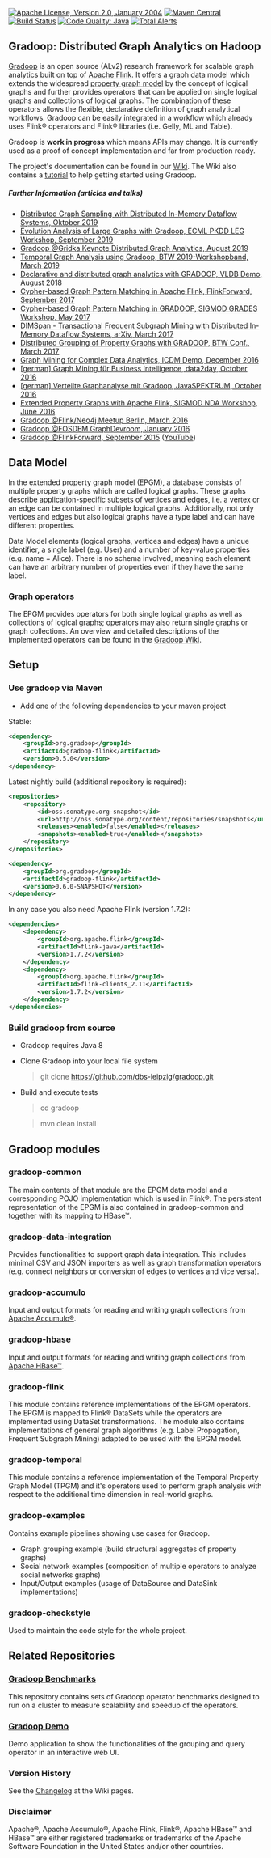 [![Apache License, Version 2.0, January 2004](https://img.shields.io/github/license/apache/maven.svg?label=License)](https://www.apache.org/licenses/LICENSE-2.0)
[![Maven Central](https://img.shields.io/badge/Maven_Central-0.5.0-blue.svg?label=Maven%20Central)](http://search.maven.org/#search%7Cga%7C1%7Cgradoop)
[![Build Status](https://travis-ci.org/dbs-leipzig/gradoop.svg?branch=master)](https://travis-ci.org/dbs-leipzig/gradoop)
[![Code Quality: Java](https://img.shields.io/lgtm/grade/java/g/dbs-leipzig/gradoop.svg?logo=lgtm&logoWidth=18)](https://lgtm.com/projects/g/dbs-leipzig/gradoop/context:java)
[![Total Alerts](https://img.shields.io/lgtm/alerts/g/dbs-leipzig/gradoop.svg?logo=lgtm&logoWidth=18)](https://lgtm.com/projects/g/dbs-leipzig/gradoop/alerts)

## Gradoop: Distributed Graph Analytics on Hadoop

[Gradoop](http://www.gradoop.com) is an open source (ALv2) research framework for scalable 
graph analytics built on top of [Apache Flink](http://flink.apache.org/). It offers a graph data model which 
extends the widespread [property graph model](https://github.com/tinkerpop/blueprints/wiki/Property-Graph-Model) 
by the concept of logical graphs and further provides operators that can be applied 
on single logical graphs and collections of logical graphs. The combination of these 
operators allows the flexible, declarative definition of graph analytical workflows.
Gradoop can be easily integrated in a workflow which already uses Flink&reg; operators
and Flink&reg; libraries (i.e. Gelly, ML and Table).

Gradoop is **work in progress** which means APIs may change. It is currently used
as a proof of concept implementation and far from production ready.

The project's documentation can be found in our [Wiki](https://github.com/dbs-leipzig/gradoop/wiki). 
The Wiki also contains a [tutorial](https://github.com/dbs-leipzig/gradoop/wiki/Getting-started) to 
help getting started using Gradoop.

##### Further Information (articles and talks)

* [Distributed Graph Sampling with Distributed In-Memory Dataflow Systems, Oktober 2019](https://arxiv.org/pdf/1910.04493.pdf)
* [Evolution Analysis of Large Graphs with Gradoop, ECML PKDD LEG Workshop, September 2019](https://dbs.uni-leipzig.de/file/LEGECML-PKDD_2019_paper_9.pdf)
* [Gradoop @Gridka Keynote Distributed Graph Analytics, August 2019](https://indico.scc.kit.edu/event/460/contributions/5772/attachments/2873/4171/gradoop_gridka19.pdf)
* [Temporal Graph Analysis using Gradoop, BTW 2019-Workshopband, March 2019](https://dl.gi.de/bitstream/handle/20.500.12116/21797/C2-1.pdf)
* [Declarative and distributed graph analytics with GRADOOP, VLDB Demo, August 2018](http://www.vldb.org/pvldb/vol11/p2006-junghanns.pdf)
* [Cypher-based Graph Pattern Matching in Apache Flink, FlinkForward, September 2017](https://youtu.be/dZ8_v_P1j98)
* [Cypher-based Graph Pattern Matching in GRADOOP, SIGMOD GRADES Workshop, May 2017](https://dbs.uni-leipzig.de/file/GRADES17_Cypher_in_Gradoop.pdf)
* [DIMSpan - Transactional Frequent Subgraph Mining with Distributed In-Memory Dataflow Systems, arXiv, March 2017](https://arxiv.org/pdf/1703.01910.pdf)
* [Distributed Grouping of Property Graphs with GRADOOP, BTW Conf., March 2017](http://dbs.uni-leipzig.de/file/BTW17_Grouping_Research.pdf)
* [Graph Mining for Complex Data Analytics, ICDM Demo, December 2016](http://dbs.uni-leipzig.de/file/Graph_Mining_for_Complex_Data_Analytics.pdf)
* [[german] Graph Mining für Business Intelligence, data2day, October 2016](http://www.slideshare.net/s1ck/gut-vernetzt-skalierbares-graph-mining-fr-business-intelligence)
* [[german] Verteilte Graphanalyse mit Gradoop, JavaSPEKTRUM, October 2016](http://www.sigs-datacom.de/uploads/tx_dmjournals/junghans_petermann_JS_05_16_eeNZ.pdf)
* [Extended Property Graphs with Apache Flink, SIGMOD NDA Workshop, June 2016](http://dbs.uni-leipzig.de/file/EPGM.pdf)
* [Gradoop @Flink/Neo4j Meetup Berlin, March 2016](http://www.slideshare.net/s1ck/gradoop-scalable-graph-analytics-with-apache-flink-flink-neo4j-meetup-berlin)
* [Gradoop @FOSDEM GraphDevroom, January 2016](https://fosdem.org/2016/schedule/event/graph_processing_gradoop_flink_analytics)
* [Gradoop @FlinkForward, September 2015](http://www.slideshare.net/FlinkForward/martin-junghans-gradoop-scalable-graph-analytics-with-apache-flink) ([YouTube](https://youtu.be/WmP9xB_sG2o?list=PLDX4T_cnKjD31JeWR1aMOi9LXPRQ6nyHO))

## Data Model

In the extended property graph model (EPGM), a database consists of multiple 
property graphs which are called logical graphs. These graphs describe
application-specific subsets of vertices and edges, i.e. a vertex or an edge can
be contained in multiple logical graphs. Additionally, not only vertices and edges 
but also logical graphs have a type label and can have different properties.

Data Model elements (logical graphs, vertices and edges) have a unique identifier, 
a single label (e.g. User) and a number of key-value properties (e.g. name = Alice).
There is no schema involved, meaning each element can have an arbitrary number of
properties even if they have the same label.

### Graph operators

The EPGM provides operators for both single logical graphs as well as collections 
of logical graphs; operators may also return single graphs or graph collections. 
An overview and detailed descriptions of the implemented operators can be found in the [Gradoop Wiki](https://github.com/dbs-leipzig/gradoop/wiki/List-of-Operators).

## Setup

### Use gradoop via Maven

* Add one of the following dependencies to your maven project

Stable:

```xml
<dependency>
    <groupId>org.gradoop</groupId>
    <artifactId>gradoop-flink</artifactId>
    <version>0.5.0</version>
</dependency>
```

Latest nightly build (additional repository is required):
```xml
<repositories>
    <repository>
        <id>oss.sonatype.org-snapshot</id>
        <url>http://oss.sonatype.org/content/repositories/snapshots</url>
        <releases><enabled>false</enabled></releases>
        <snapshots><enabled>true</enabled></snapshots>
    </repository>
</repositories>
```

```xml
<dependency>
    <groupId>org.gradoop</groupId>
    <artifactId>gradoop-flink</artifactId>
    <version>0.6.0-SNAPSHOT</version>
</dependency>

```
In any case you also need Apache Flink (version 1.7.2):
```xml
<dependencies>
    <dependency>
        <groupId>org.apache.flink</groupId>
        <artifactId>flink-java</artifactId>
        <version>1.7.2</version>
    </dependency>
    <dependency>
        <groupId>org.apache.flink</groupId>
        <artifactId>flink-clients_2.11</artifactId>
        <version>1.7.2</version>
    </dependency>
</dependencies>
```

### Build gradoop from source

* Gradoop requires Java 8
* Clone Gradoop into your local file system

    > git clone https://github.com/dbs-leipzig/gradoop.git
    
* Build and execute tests

    > cd gradoop
    
    > mvn clean install
    
## Gradoop modules

### gradoop-common

The main contents of that module are the EPGM data model and a corresponding POJO 
implementation which is used in Flink&reg;. The persistent representation of the EPGM
is also contained in gradoop-common and together with its mapping to HBase&trade;.

### gradoop-data-integration

Provides functionalities to support graph data integration.
This includes minimal CSV and JSON importers as well as graph transformation operators
(e.g. connect neighbors or conversion of edges to vertices and vice versa).

### gradoop-accumulo

Input and output formats for reading and writing graph collections from [Apache Accumulo&reg;](https://accumulo.apache.org/).

### gradoop-hbase

Input and output formats for reading and writing graph collections from [Apache HBase&trade;](https://hbase.apache.org/).

### gradoop-flink

This module contains reference implementations of the EPGM operators. The 
EPGM is mapped to Flink&reg; DataSets while the operators are implemented
using DataSet transformations. The module also contains implementations of 
general graph algorithms (e.g. Label Propagation, Frequent Subgraph Mining)
adapted to be used with the EPGM model.

### gradoop-temporal

This module contains a reference implementation of the Temporal Property Graph Model (TPGM) and
it's operators used to perform graph analysis with respect to the additional time dimension in real-world graphs.

### gradoop-examples

Contains example pipelines showing use cases for Gradoop. 

*   Graph grouping example (build structural aggregates of property graphs)
*   Social network examples (composition of multiple operators to analyze social networks graphs)
*   Input/Output examples (usage of DataSource and DataSink implementations)

### gradoop-checkstyle

Used to maintain the code style for the whole project.

## Related Repositories

### [Gradoop Benchmarks](https://github.com/dbs-leipzig/gradoop-benchmarks)

This repository contains sets of Gradoop operator benchmarks designed to run on a cluster to measure
scalability and speedup of the operators.

### [Gradoop Demo](https://github.com/dbs-leipzig/gradoop_demo)

Demo application to show the functionalities of the grouping and query operator in an interactive web UI.

### Version History

See the [Changelog](https://github.com/dbs-leipzig/gradoop/wiki/Changelog) at the Wiki pages. 

### Disclaimer

Apache&reg;, Apache Accumulo&reg;, Apache Flink, Flink&reg;, Apache HBase&trade; and 
HBase&trade; are either registered trademarks or trademarks of the Apache Software Foundation 
in the United States and/or other countries.




